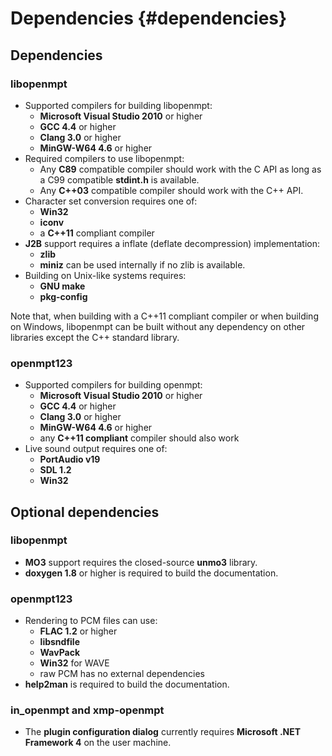 
Dependencies {#dependencies}
============


Dependencies
------------

### libopenmpt

 *  Supported compilers for building libopenmpt:
     *  **Microsoft Visual Studio 2010** or higher
     *  **GCC 4.4** or higher
     *  **Clang 3.0** or higher
     *  **MinGW-W64 4.6** or higher
 *  Required compilers to use libopenmpt:
     *  Any **C89** compatible compiler should work with the C API as long as a C99 compatible **stdint.h** is available.
     *  Any **C++03** compatible compiler should work with the C++ API.
 *  Character set conversion requires one of:
     *  **Win32**
     *  **iconv**
     *  a **C++11** compliant compiler
 *  **J2B** support requires a inflate (deflate decompression) implementation:
     *  **zlib**
     *  **miniz** can be used internally if no zlib is available.
 *  Building on Unix-like systems requires:
     *  **GNU make**
     *  **pkg-config**
 
Note that, when building with a C++11 compliant compiler or when building on Windows, libopenmpt can be built without any dependency on other libraries except the C++ standard library.

### openmpt123

 *  Supported compilers for building openmpt:
     *  **Microsoft Visual Studio 2010** or higher
     *  **GCC 4.4** or higher
     *  **Clang 3.0** or higher
     *  **MinGW-W64 4.6** or higher
     *  any **C++11 compliant** compiler should also work
 *  Live sound output requires one of:
     *  **PortAudio v19**
     *  **SDL 1.2**
     *  **Win32**


Optional dependencies
---------------------

### libopenmpt

 *  **MO3** support requires the closed-source **unmo3** library.
 *  **doxygen 1.8** or higher is required to build the documentation.

### openmpt123

 *  Rendering to PCM files can use:
     *  **FLAC 1.2** or higher
     *  **libsndfile**
     *  **WavPack**
     *  **Win32** for WAVE
     *  raw PCM has no external dependencies
 *  **help2man** is required to build the documentation.

### in_openmpt and xmp-openmpt

 *  The **plugin configuration dialog** currently requires **Microsoft .NET Framework 4** on the user machine.
